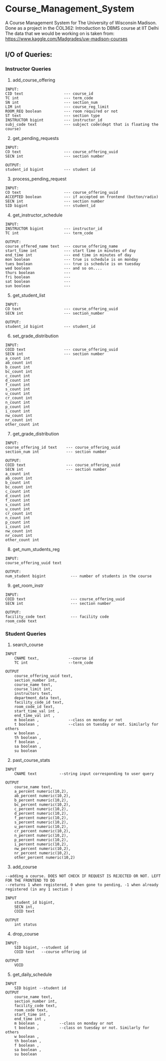 # Course_Management_System
A Course Management System for The University of Wisconsin Madison. Done as a project in the COL362: Introduction to DBMS course at IIT Delhi
The data that we would be working on is taken from: https://www.kaggle.com/Madgrades/uw-madison-courses

## I/O of Queries:
### Instructor Queries
1. add_course_offering
```
INPUT:
CID text                  --- course_id
TC int                    --- term_code
SN int                    --- section_num
LIM int                   --- course_reg_limit
ROOM_REQ boolean          --- room required or not
ST text                   --- section type
INSTRUCTOR bigint         --- instructor_id
subj_code text            --- subject code(dept that is floating the course)
```
2. get_pending_requests
```
INPUT:
CO text                   --- course_offering_uuid
SECN int                  --- section number

OUTPUT:
student_id bigint         --- student id
```
3. process_pending_request
```
INPUT:
CO text                   --- course_offering_uuid
ACCEPTED boolean          --- if accepted on frontend (button/radio)
SECN int                  --- section number
SID bigint                --- student_id
```
4. get_instructor_schedule
```
INPUT:
INSTRUCTOR bigint         --- instructor_id
TC int                    --- term_code

OUTPUT:
course_offered_name text  --- course_offering_name
start_time int            --- start time in minutes of day
end_time int              --- end time in minutes of day
mon boolean               --- true is schedule is on monday
tues boolean              --- true is schedule is on tuesday
wed boolean               --- and so on....
thurs boolean             ---
fri boolean               ---
sat boolean               ---
sun boolean               ---   
```
5. get_student_list
```
INPUT:
CO text                   --- course_offering_uuid
SECN int                  --- section_number

OUTPUT:
student_id bigint         --- student_id
```
6. set_grade_distribution
```
INPUT:
COID text                 --- course_offering_uuid
SECN int                  --- section number
a_count int               
ab_count int
b_count int
bc_count int
c_count int
d_count int
f_count int
s_count int
u_count int
cr_count int
n_count int
p_count int
i_count int
nw_count int
nr_count int
other_count int
```
7. get_grade_distribution
```
INPUT:
course_offering_id text    --- course_offering_uuid
section_num int            --- section number

OUTPUT:
COID text                  --- course_offering_uuid
SECN int                   --- section number
a_count int               
ab_count int
b_count int
bc_count int
c_count int
d_count int
f_count int
s_count int
u_count int
cr_count int
n_count int
p_count int
i_count int
nw_count int
nr_count int
other_count int
```
8. get_num_students_reg
```
INPUT:
course_offering_uuid text

OUTPUT:
num_student bigint           --- number of students in the course
```
9. get_room_instr
```
INPUT:
COID text                    --- course_offering_uuid
SECN int                     --- section number

OUTPUT:
facility_code text           --- facility code
room_code text
```
### Student Queries

1. search_course
```
INPUT
	CNAME text, 			--course id
	TC int 					--term_code

OUTPUT
	course_offering_uuid text,
	section_number int,
	course_name text,
	course_limit int,
	instructors text,
	department_data text,
	facility_code_id text,
	room_code_id text,
	start_time_val int ,
	end_time_val int ,
	m boolean , 			--class on monday or not
	t boolean , 			--class on tuesday or not. Similarly for others
	w boolean ,
	th boolean ,
	f boolean ,
	sa boolean ,
	su boolean  
```
2. past_course_stats
```
INPUT
	CNAME text 			--string input corresponding to user query

OUTPUT
	course_name text,
	a_percent numeric(10,2),
	ab_percent numeric(10,2),
	b_percent numeric(10,2),
	bc_percent numeric(10,2),
	c_percent numeric(10,2),
	d_percent numeric(10,2),
	f_percent numeric(10,2),
	s_percent numeric(10,2),
	u_percent numeric(10,2),
	cr_percent numeric(10,2),
	n_percent numeric(10,2),
	p_percent numeric(10,2),
	i_percent numeric(10,2),
	nw_percent numeric(10,2),
	nr_percent numeric(10,2),
	other_percent numeric(10,2)
```

3. add_course
```
--adding a course. DOES NOT CHECK IF REQUEST IS REJECTED OR NOT. LEFT FOR THE FRONTEND TO DO
--returns 1 when registered, 0 when gone to pending, -1 when already registered (in any 1 section )

INPUT
	student_id bigint,
	SECN int,
	COID text

OUTPUT
	int status 
```

4. drop_course
```
INPUT: 
	SID bigint, --student id
	COID text	--course offering id

OUTPUT
	VOID
```

5. get_daily_schedule
```
INPUT
	SID bigint --student id
OUTPUT
	course_name text,
	section_number int,
	facility_code text,
	room_code text,
	start_time int ,
	end_time int ,
	m boolean , 		--class on monday or not
	t boolean ,			--class on tuesday or not. Similarly for others
	w boolean ,
	th boolean ,
	f boolean ,
	sa boolean ,
	su boolean
```


